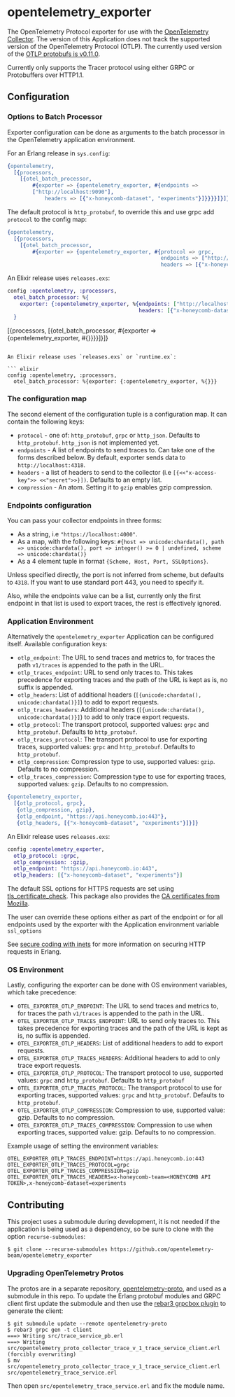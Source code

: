 # opentelemetry_exporter

The OpenTelemetry Protocol exporter for use with the [OpenTelemetry
Collector](https://github.com/open-telemetry/opentelemetry-collector). The
version of this Application does not track the supported version of the
OpenTelemetry Protocol (OTLP). The currently used version of the [OTLP protobufs
is v0.11.0](https://github.com/open-telemetry/opentelemetry-proto/tree/v0.11.0).

Currently only supports the Tracer protocol using either GRPC or Protobuffers over HTTP1.1.

## Configuration

### Options to Batch Processor

Exporter configuration can be done as arguments to the batch processor in the OpenTelemetry application environment.


For an Erlang release in `sys.config`:

``` erlang
{opentelemetry,
  [{processors,
    [{otel_batch_processor,
        #{exporter => {opentelemetry_exporter, #{endpoints =>
        ["http://localhost:9090"],
            headers => [{"x-honeycomb-dataset", "experiments"}]}}}}]}]}
```

The default protocol is `http_protobuf`, to override this and use grpc add
`protocol` to the config map:

``` erlang
{opentelemetry,
  [{processors,
    [{otel_batch_processor,
        #{exporter => {opentelemetry_exporter, #{protocol => grpc,
                                                 endpoints => ["http://localhost:9090"],
                                                 headers => [{"x-honeycomb-dataset", "experiments"}]}}}}]}]}
```

An Elixir release uses `releases.exs`:

``` elixir
config :opentelemetry, :processors,
  otel_batch_processor: %{
    exporter: {:opentelemetry_exporter, %{endpoints: ["http://localhost:9090"],
                                          headers: [{"x-honeycomb-dataset", "experiments"}]}}
  }
```

  [{processors,
    [{otel_batch_processor, #{exporter => {opentelemetry_exporter, #{}}}}]}]}
```

An Elixir release uses `releases.exs` or `runtime.ex`:

``` elixir
config :opentelemetry, :processors,
  otel_batch_processor: %{exporter: {:opentelemetry_exporter, %{}}}
```

### The configuration map

The second element of the configuration tuple is a configuration map. It can contain the following keys:

- `protocol` - one of: `http_protobuf`, `grpc` or `http_json`. Defaults to `http_protobuf`. `http_json` is not implemented yet.
- `endpoints` - A list of endpoints to send traces to. Can take one of the forms described below. By default, exporter sends data to `http://localhost:4318`.
- `headers` - a list of headers to send to the collector (i.e `[{<<"x-access-key">> <<"secret">>}])`. Defaults to an empty list.
- `compression` - An atom. Setting it to `gzip` enables gzip compression.

### Endpoints configuration

You can pass your collector endpoints in three forms:

- As a string, i.e `"https://localhost:4000"`.
- As a map, with the following keys: `#{host => unicode:chardata(), path => unicode:chardata(), port => integer() >= 0 | undefined, scheme => unicode:chardata()}`
- As a 4 element tuple in format `{Scheme, Host, Port, SSLOptions}`.

Unless specified directly, the port is not inferred from scheme, but defaults to `4318`. If you want to use standard port 443, you need to specify it.

Also, while the endpoints value can be a list, currently only the first endpoint in that list is used to export traces, the rest is effectively ignored.

### Application Environment

Alternatively the `opentelemetry_exporter` Application can be configured itself.
Available configuration keys:

- `otlp_endpoint`: The URL to send traces and metrics to, for traces the path `v1/traces` is appended to the path in the URL.
- `otlp_traces_endpoint`: URL to send only traces to. This takes precedence for exporting traces and the path of the URL is kept as is, no suffix is appended.
- `otlp_headers`: List of additional headers (`[{unicode:chardata(), unicode:chardata()}]`) to add to export requests.
- `otlp_traces_headers`: Additional headers (`[{unicode:chardata(),
  unicode:chardata()}]`) to add to only trace export requests.
- `otlp_protocol`: The transport protocol, supported values: `grpc` and `http_protobuf`. Defaults to `http_protobuf`.
- `otlp_traces_protocol`: The transport protocol to use for exporting traces, supported values: `grpc` and `http_protobuf`. Defaults to `http_protobuf`.
- `otlp_compression`: Compression type to use, supported values: `gzip`. Defaults to no compression.
- `otlp_traces_compression`: Compression type to use for exporting traces, supported values: `gzip`. Defaults to no compression.

``` erlang
{opentelemetry_exporter,
  [{otlp_protocol, grpc},
   {otlp_compression, gzip},
   {otlp_endpoint, "https://api.honeycomb.io:443"},
   {otlp_headers, [{"x-honeycomb-dataset", "experiments"}]}]}
```

An Elixir release uses `releases.exs`:

``` elixir
config :opentelemetry_exporter,
  otlp_protocol: :grpc,
  otlp_compression: :gzip,
  otlp_endpoint: "https://api.honeycomb.io:443",
  otlp_headers: [{"x-honeycomb-dataset", "experiments"}]
```

The default SSL options for HTTPS requests are set using
[tls_certificate_check](https://hex.pm/packages/tls_certificate_check). This
package also provides the [CA certificates from Mozilla](https://curl.se/docs/caextract.html).

The user can override these options either as part of the endpoint or for all
endpoints used by the exporter with the Application environment variable
`ssl_options`

See [secure coding with
inets](https://erlef.github.io/security-wg/secure_coding_and_deployment_hardening/inets)
for more information on securing HTTP requests in Erlang.

### OS Environment

Lastly, configuring the exporter can be done with OS environment variables,
which take precedence:

- `OTEL_EXPORTER_OTLP_ENDPOINT`: The URL to send traces and metrics to, for traces the path `v1/traces` is appended to the path in the URL.
- `OTEL_EXPORTER_OTLP_TRACES_ENDPOINT`: URL to send only traces to. This takes precedence for exporting traces and the path of the URL is kept as is, no suffix is appended.
- `OTEL_EXPORTER_OTLP_HEADERS`: List of additional headers to add to export requests.
- `OTEL_EXPORTER_OTLP_TRACES_HEADERS`: Additional headers to add to only trace export requests.
- `OTEL_EXPORTER_OTLP_PROTOCOL`: The transport protocol to use, supported values: `grpc` and `http_protobuf`. Defaults to `http_protobuf`
- `OTEL_EXPORTER_OTLP_TRACES_PROTOCOL`: The transport protocol to use for exporting traces, supported values: `grpc` and `http_protobuf`. Defaults to `http_protobuf`.
- `OTEL_EXPORTER_OTLP_COMPRESSION`: Compression to use, supported value: gzip. Defaults to no compression.
- `OTEL_EXPORTER_OTLP_TRACES_COMPRESSION`: Compression to use when exporting traces, supported value: gzip. Defaults to no compression.

Example usage of setting the environment variables:
```
OTEL_EXPORTER_OTLP_TRACES_ENDPOINT=https://api.honeycomb.io:443
OTEL_EXPORTER_OTLP_TRACES_PROTOCOL=grpc
OTEL_EXPORTER_OTLP_TRACES_COMPRESSION=gzip
OTEL_EXPORTER_OTLP_TRACES_HEADERS=x-honeycomb-team=<HONEYCOMB API TOKEN>,x-honeycomb-dataset=experiments
```

## Contributing

This project uses a submodule during development, it is not needed if the application is being used as a dependency, so be sure to clone with the option `recurse-submodules`:

``` shell
$ git clone --recurse-submodules https://github.com/opentelemetry-beam/opentelemetry_exporter
```

### Upgrading OpenTelemetry Protos

The protos are in a separate repository, [opentelemetry-proto](https://github.com/open-telemetry/opentelemetry-proto/), and used as a submodule in this repo. To update the Erlang protobuf modules and GRPC client first update the submodule and then use the [rebar3 grpcbox plugin](https://github.com/tsloughter/grpcbox_plugin/) to generate the client:

``` shell
$ git submodule update --remote opentelemetry-proto
$ rebar3 grpc gen -t client
===> Writing src/trace_service_pb.erl
===> Writing src/opentelemetry_proto_collector_trace_v_1_trace_service_client.erl (forcibly overwriting)
$ mv src/opentelemetry_proto_collector_trace_v_1_trace_service_client.erl src/opentelemetry_trace_service.erl
```

Then open `src/opentelemetry_trace_service.erl` and fix the module name.
